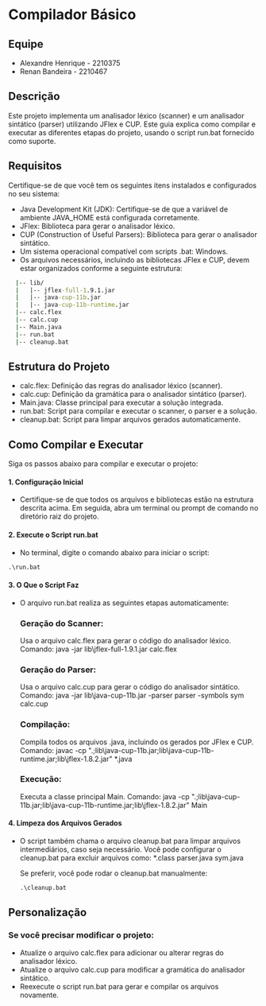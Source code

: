 # Compilador Básico
## Equipe
- Alexandre Henrique - 2210375
- Renan Bandeira - 2210467
## Descrição
  Este projeto implementa um analisador léxico (scanner) e um analisador sintático (parser) utilizando JFlex e CUP. 
  Este guia explica como compilar e executar as diferentes etapas do projeto, usando o script run.bat fornecido como suporte.

## Requisitos
  Certifique-se de que você tem os seguintes itens instalados e configurados no seu sistema:
  - Java Development Kit (JDK): Certifique-se de que a variável de ambiente JAVA_HOME está configurada corretamente.
  - JFlex: Biblioteca para gerar o analisador léxico.
  - CUP (Construction of Useful Parsers): Biblioteca para gerar o analisador sintático.
  - Um sistema operacional compatível com scripts .bat: Windows.
  - Os arquivos necessários, incluindo as bibliotecas JFlex e CUP, devem estar organizados conforme a seguinte estrutura:
  ```cmd
    |-- lib/
    |   |-- jflex-full-1.9.1.jar
    |   |-- java-cup-11b.jar
    |   |-- java-cup-11b-runtime.jar
    |-- calc.flex
    |-- calc.cup
    |-- Main.java
    |-- run.bat
    |-- cleanup.bat
  ```

## Estrutura do Projeto
 - calc.flex: Definição das regras do analisador léxico (scanner).
 - calc.cup: Definição da gramática para o analisador sintático (parser).
 - Main.java: Classe principal para executar a solução integrada.
 - run.bat: Script para compilar e executar o scanner, o parser e a solução.
 - cleanup.bat: Script para limpar arquivos gerados automaticamente.

## Como Compilar e Executar
  Siga os passos abaixo para compilar e executar o projeto:
  #### 1. Configuração Inicial
  - Certifique-se de que todos os arquivos e bibliotecas estão na estrutura descrita acima. Em seguida, abra um terminal ou prompt de comando no diretório raiz do projeto.
  #### 2. Execute o Script run.bat 
  - No terminal, digite o comando abaixo para iniciar o script:
  ```cmd
  .\run.bat
  ```
  #### 3. O Que o Script Faz
  - O arquivo run.bat realiza as seguintes etapas automaticamente:
    ### Geração do Scanner:
      Usa o arquivo calc.flex para gerar o código do analisador léxico.
      Comando: java -jar lib\jflex-full-1.9.1.jar calc.flex
    
    ### Geração do Parser:
      Usa o arquivo calc.cup para gerar o código do analisador sintático.
      Comando: java -jar lib\java-cup-11b.jar -parser parser -symbols sym calc.cup
    
    ### Compilação:
      Compila todos os arquivos .java, incluindo os gerados por JFlex e CUP.
      Comando: javac -cp ".;lib\java-cup-11b.jar;lib\java-cup-11b-runtime.jar;lib\jflex-1.8.2.jar" *.java

    ### Execução:
      Executa a classe principal Main.
      Comando: java -cp ".;lib\java-cup-11b.jar;lib\java-cup-11b-runtime.jar;lib\jflex-1.8.2.jar" Main

  #### 4. Limpeza dos Arquivos Gerados
  - O script também chama o arquivo cleanup.bat para limpar arquivos intermediários, caso seja necessário. Você pode configurar o cleanup.bat para excluir arquivos como:
    *.class
    parser.java
    sym.java

    Se preferir, você pode rodar o cleanup.bat manualmente:
    ```cmd
    .\cleanup.bat
    ```

## Personalização
### Se você precisar modificar o projeto:
  - Atualize o arquivo calc.flex para adicionar ou alterar regras do analisador léxico.
  - Atualize o arquivo calc.cup para modificar a gramática do analisador sintático.
  - Reexecute o script run.bat para gerar e compilar os arquivos novamente.
